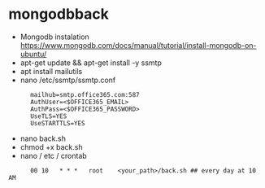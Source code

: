 # mongodbback
- Mongodb instalation https://www.mongodb.com/docs/manual/tutorial/install-mongodb-on-ubuntu/
- apt-get update && apt-get install -y ssmtp
- apt install mailutils   
- nano /etc/ssmtp/ssmtp.conf
```
      mailhub=smtp.office365.com:587
      AuthUser=<$OFFICE365_EMAIL>
      AuthPass=<$OFFICE365_PASSWORD>
      UseTLS=YES
      UseSTARTTLS=YES
```
- nano back.sh 
- chmod +x back.sh
- nano / etc / crontab
```
      00 10   * * *   root    <your_path>/back.sh ## every day at 10 AM
```
